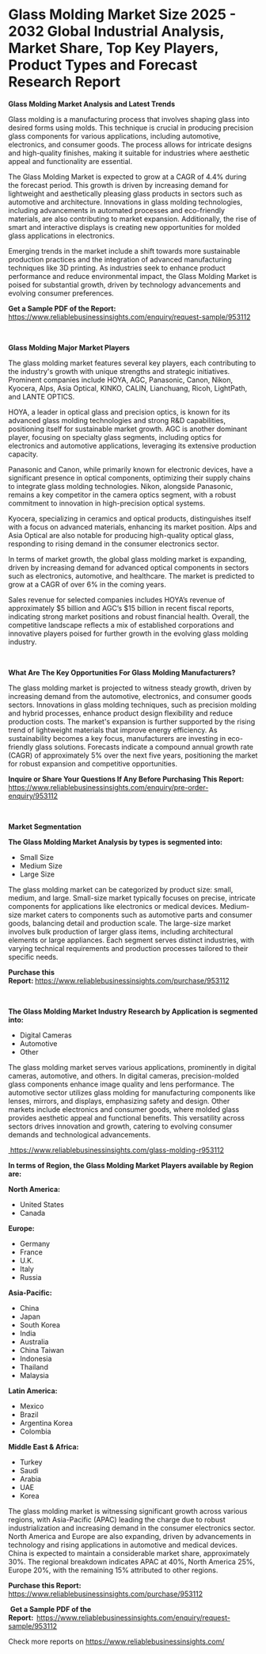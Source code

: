 <p><h1>Glass Molding Market Size 2025 - 2032 Global Industrial Analysis, Market Share, Top Key Players, Product Types and Forecast Research Report</h1></p><p><strong>Glass Molding Market Analysis and Latest Trends</strong></p>
<p><p>Glass molding is a manufacturing process that involves shaping glass into desired forms using molds. This technique is crucial in producing precision glass components for various applications, including automotive, electronics, and consumer goods. The process allows for intricate designs and high-quality finishes, making it suitable for industries where aesthetic appeal and functionality are essential.</p><p>The Glass Molding Market is expected to grow at a CAGR of 4.4% during the forecast period. This growth is driven by increasing demand for lightweight and aesthetically pleasing glass products in sectors such as automotive and architecture. Innovations in glass molding technologies, including advancements in automated processes and eco-friendly materials, are also contributing to market expansion. Additionally, the rise of smart and interactive displays is creating new opportunities for molded glass applications in electronics. </p><p>Emerging trends in the market include a shift towards more sustainable production practices and the integration of advanced manufacturing techniques like 3D printing. As industries seek to enhance product performance and reduce environmental impact, the Glass Molding Market is poised for substantial growth, driven by technology advancements and evolving consumer preferences.</p></p>
<p><strong>Get a Sample PDF of the Report:&nbsp;</strong> <a href="https://www.reliablebusinessinsights.com/enquiry/request-sample/953112?utm_campaign=2246&utm_medium=2&utm_source=Github&utm_content=ia&utm_term=06032025&utm_id=glass-molding">https://www.reliablebusinessinsights.com/enquiry/request-sample/953112</a></p>
<p>&nbsp;</p>
<p><strong>Glass Molding Major Market Players</strong></p>
<p><p>The glass molding market features several key players, each contributing to the industry's growth with unique strengths and strategic initiatives. Prominent companies include HOYA, AGC, Panasonic, Canon, Nikon, Kyocera, Alps, Asia Optical, KINKO, CALIN, Lianchuang, Ricoh, LightPath, and LANTE OPTICS. </p><p>HOYA, a leader in optical glass and precision optics, is known for its advanced glass molding technologies and strong R&D capabilities, positioning itself for sustainable market growth. AGC is another dominant player, focusing on specialty glass segments, including optics for electronics and automotive applications, leveraging its extensive production capacity.</p><p>Panasonic and Canon, while primarily known for electronic devices, have a significant presence in optical components, optimizing their supply chains to integrate glass molding technologies. Nikon, alongside Panasonic, remains a key competitor in the camera optics segment, with a robust commitment to innovation in high-precision optical systems.</p><p>Kyocera, specializing in ceramics and optical products, distinguishes itself with a focus on advanced materials, enhancing its market position. Alps and Asia Optical are also notable for producing high-quality optical glass, responding to rising demand in the consumer electronics sector.</p><p>In terms of market growth, the global glass molding market is expanding, driven by increasing demand for advanced optical components in sectors such as electronics, automotive, and healthcare. The market is predicted to grow at a CAGR of over 6% in the coming years. </p><p>Sales revenue for selected companies includes HOYA’s revenue of approximately $5 billion and AGC’s $15 billion in recent fiscal reports, indicating strong market positions and robust financial health. Overall, the competitive landscape reflects a mix of established corporations and innovative players poised for further growth in the evolving glass molding industry.</p></p>
<p>&nbsp;</p>
<p><strong>What Are The Key Opportunities For Glass Molding Manufacturers?</strong></p>
<p><p>The glass molding market is projected to witness steady growth, driven by increasing demand from the automotive, electronics, and consumer goods sectors. Innovations in glass molding techniques, such as precision molding and hybrid processes, enhance product design flexibility and reduce production costs. The market's expansion is further supported by the rising trend of lightweight materials that improve energy efficiency. As sustainability becomes a key focus, manufacturers are investing in eco-friendly glass solutions. Forecasts indicate a compound annual growth rate (CAGR) of approximately 5% over the next five years, positioning the market for robust expansion and competitive opportunities.</p></p>
<p><strong>Inquire or Share Your Questions If Any Before Purchasing This Report:</strong> <a href="https://www.reliablebusinessinsights.com/enquiry/pre-order-enquiry/953112?utm_campaign=2246&utm_medium=2&utm_source=Github&utm_content=ia&utm_term=06032025&utm_id=glass-molding">https://www.reliablebusinessinsights.com/enquiry/pre-order-enquiry/953112</a></p>
<p>&nbsp;</p>
<p><strong>Market Segmentation</strong></p>
<p><strong>The Glass Molding Market Analysis by types is segmented into:</strong></p>
<p><ul><li>Small Size</li><li>Medium Size</li><li>Large Size</li></ul></p>
<p><p>The glass molding market can be categorized by product size: small, medium, and large. Small-size market typically focuses on precise, intricate components for applications like electronics or medical devices. Medium-size market caters to components such as automotive parts and consumer goods, balancing detail and production scale. The large-size market involves bulk production of larger glass items, including architectural elements or large appliances. Each segment serves distinct industries, with varying technical requirements and production processes tailored to their specific needs.</p></p>
<p><strong>Purchase this Report:&nbsp;</strong><a href="https://www.reliablebusinessinsights.com/purchase/953112?utm_campaign=2246&utm_medium=2&utm_source=Github&utm_content=ia&utm_term=06032025&utm_id=glass-molding">https://www.reliablebusinessinsights.com/purchase/953112</a></p>
<p>&nbsp;</p>
<p><strong>The Glass Molding Market Industry Research by Application is segmented into:</strong></p>
<p><ul><li>Digital Cameras</li><li>Automotive</li><li>Other</li></ul></p>
<p><p>The glass molding market serves various applications, prominently in digital cameras, automotive, and others. In digital cameras, precision-molded glass components enhance image quality and lens performance. The automotive sector utilizes glass molding for manufacturing components like lenses, mirrors, and displays, emphasizing safety and design. Other markets include electronics and consumer goods, where molded glass provides aesthetic appeal and functional benefits. This versatility across sectors drives innovation and growth, catering to evolving consumer demands and technological advancements.</p></p>
<p><a href="https://www.reliablebusinessinsights.com/glass-molding-r953112?utm_campaign=2246&utm_medium=2&utm_source=Github&utm_content=ia&utm_term=06032025&utm_id=glass-molding">&nbsp;https://www.reliablebusinessinsights.com/glass-molding-r953112</a></p>
<p><strong>In terms of Region, the Glass Molding Market Players available by Region are:</strong></p>
<p>
    <p> <strong> North America: </strong>
        <ul>
            <li>United States</li>
            <li>Canada</li>
        </ul>
        </p> 
    <p> <strong> Europe: </strong>
        <ul>
            <li>Germany</li>
            <li>France</li>
            <li>U.K.</li>
            <li>Italy</li>
            <li>Russia</li>
        </ul>
        </p> 
    <p> <strong> Asia-Pacific: </strong>
        <ul>
            <li>China</li>
            <li>Japan</li>
            <li>South Korea</li>
            <li>India</li>
            <li>Australia</li>
            <li>China Taiwan</li>
            <li>Indonesia</li>
            <li>Thailand</li>
            <li>Malaysia</li>
        </ul>
        </p> 
    <p> <strong> Latin America: </strong>
        <ul>
            <li>Mexico</li>
            <li>Brazil</li>
            <li>Argentina Korea</li>
            <li>Colombia</li>
        </ul>
        </p> 
    <p> <strong> Middle East & Africa: </strong>
        <ul>
            <li>Turkey</li>
            <li>Saudi</li>
            <li>Arabia</li>
            <li>UAE</li>
            <li>Korea</li>
        </ul>
    </p>
    </p>
<p><p>The glass molding market is witnessing significant growth across various regions, with Asia-Pacific (APAC) leading the charge due to robust industrialization and increasing demand in the consumer electronics sector. North America and Europe are also expanding, driven by advancements in technology and rising applications in automotive and medical devices. China is expected to maintain a considerable market share, approximately 30%. The regional breakdown indicates APAC at 40%, North America 25%, Europe 20%, with the remaining 15% attributed to other regions.</p></p>
<p><strong>Purchase this Report: </strong><a href="https://www.reliablebusinessinsights.com/purchase/953112?utm_campaign=2246&utm_medium=2&utm_source=Github&utm_content=ia&utm_term=06032025&utm_id=glass-molding">https://www.reliablebusinessinsights.com/purchase/953112</a></p>
<p>&nbsp;<strong>Get a Sample PDF of the Report:&nbsp;&nbsp;</strong><a href="https://www.reliablebusinessinsights.com/enquiry/request-sample/953112?utm_campaign=2246&utm_medium=2&utm_source=Github&utm_content=ia&utm_term=06032025&utm_id=glass-molding">https://www.reliablebusinessinsights.com/enquiry/request-sample/953112</a></p>
<p><strong></strong></p>
<p>Check more reports on <a href="https://www.reliablebusinessinsights.com/?utm_campaign=2246&utm_medium=2&utm_source=Github&utm_content=ia&utm_term=06032025&utm_id=glass-molding">https://www.reliablebusinessinsights.com/</a></p>